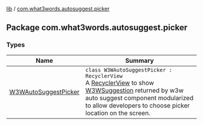 [lib](../index.md) / [com.what3words.autosuggest.picker](./index.md)

## Package com.what3words.autosuggest.picker

### Types

| Name | Summary |
|---|---|
| [W3WAutoSuggestPicker](-w3-w-auto-suggest-picker/index.md) | `class W3WAutoSuggestPicker : RecyclerView`<br>A [RecyclerView](#) to show [W3WSuggestion](../com.what3words.autosuggest.voice/-w3-w-suggestion/index.md) returned by w3w auto suggest component modularized to allow developers to choose picker location on the screen. |
